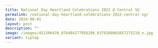 ```yaml
---
title: National Day Heartland Celebrations 2022 @ Central SG
permalink: /national-day-heartland-celebrations-2022-central-sg/
date: 2024-08-01
layout: post
description: ""
image: /images/451396439_876484277858296_6379260865857275210_n.jpg
variant: tiptap
---
```

